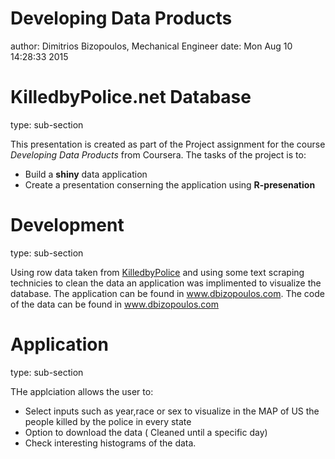 Developing Data Products
========================================================
author: Dimitrios Bizopoulos, Mechanical Engineer
date: Mon Aug 10 14:28:33 2015

KilledbyPolice.net Database
========================================================
type: sub-section

This presentation is created as part of the Project assignment for the course *Developing Data Products* from Coursera. The tasks of the project is to:

- Build a **shiny** data application
- Create a presentation conserning the application using **R-presenation**


Development
========================================================
type: sub-section

Using row data taken from [KilledbyPolice](http://www.killedbypolice.net/) and using some text scraping technicies to clean the data an application was implimented to visualize the database. The application can be found in www.dbizopoulos.com. The code of the data can be found in www.dbizopoulos.com

Application
========================================================
type: sub-section

THe applciation  allows the user to:

- Select inputs such as year,race or sex to visualize 
in the MAP of US the people killed by the police in every state
- Option to download the data ( Cleaned until a specific day)
- Check interesting histograms of the data.
